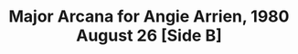 ---
layout: manifest
title: Major Arcana for Angie Arrien, 1980 August 26 [Side B]
manifest_name: major-arcana-overview-angie-arrien-1980-august-26-side-b-

---
